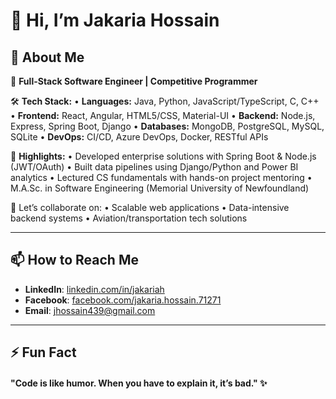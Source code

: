 # 👋 Hi, I’m Jakaria Hossain  

## 🚀 About Me  
🚀 **Full-Stack Software Engineer | Competitive Programmer**

🛠 **Tech Stack:**
• **Languages:** Java, Python, JavaScript/TypeScript, C, C++
• **Frontend:** React, Angular, HTML5/CSS, Material-UI
• **Backend:** Node.js, Express, Spring Boot, Django
• **Databases:** MongoDB, PostgreSQL, MySQL, SQLite
• **DevOps:** CI/CD, Azure DevOps, Docker, RESTful APIs

🎯 **Highlights:**
• Developed enterprise solutions with Spring Boot & Node.js (JWT/OAuth)
• Built data pipelines using Django/Python and Power BI analytics
• Lectured CS fundamentals with hands-on project mentoring
• M.A.Sc. in Software Engineering (Memorial University of Newfoundland)

🤝 Let’s collaborate on:
• Scalable web applications
• Data-intensive backend systems
• Aviation/transportation tech solutions

---

## 📫 How to Reach Me  
- **LinkedIn**: [linkedin.com/in/jakariah](https://www.linkedin.com/in/jakariah/)  
- **Facebook**: [facebook.com/jakaria.hossain.71271](https://www.facebook.com/jakaria.hossain.71271/)  
- **Email**: [jhossain439@gmail.com](mailto:jhossain439@gmail.com)  

---

## ⚡ Fun Fact 
#### "Code is like humor. When you have to explain it, it’s bad." ✨

<!---
jakaria98/jakaria98 is a ✨ special ✨ repository because its `README.md` (this file) appears on your GitHub profile.
You can click the Preview link to take a look at your changes.
--->
